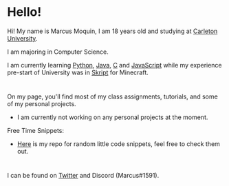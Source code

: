 # Hello!
Hi! My name is Marcus Moquin, I am 18 years old and studying at [Carleton University](https://carleton.ca/). 

I am majoring in Computer Science.

I am currently learning [Python](https://www.python.org/), [Java](https://www.java.com/en/), [C](https://en.wikipedia.org/wiki/C_(programming_language)) and [JavaScript](https://www.javascript.com/) while my experience pre-start of University was in [Skript](https://github.com/SkriptLang/Skript) for Minecraft.
#

On my page, you'll find most of my class assignments, tutorials, and some of my personal projects.
 - I am currently not working on any personal projects at the moment.

Free Time Snippets:
 - [Here](https://github.com/MrcsM/Code-Snippets) is my repo for random little code snippets, feel free to check them out.
#

I can be found on [Twitter](https://twitter.com/MrcsTwitt) and Discord (Marcus#1591).
#
